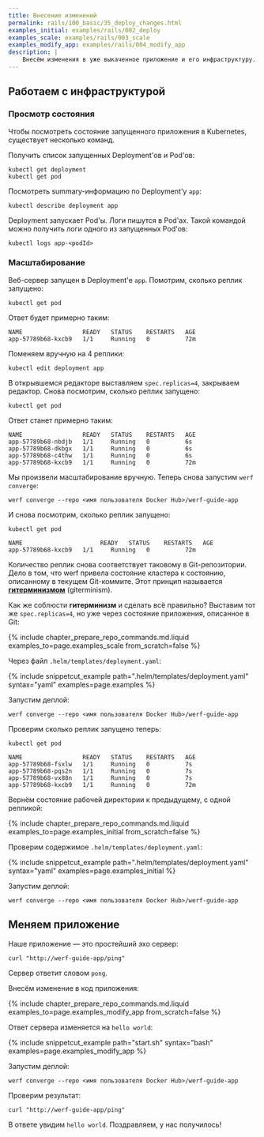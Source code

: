 ```yaml
---
title: Внесение изменений
permalink: rails/100_basic/35_deploy_changes.html
examples_initial: examples/rails/002_deploy
examples_scale: examples/rails/003_scale
examples_modify_app: examples/rails/004_modify_app
description: |
    Внесём изменения в уже выкаченное приложение и его инфраструктуру. Продемонстрируем, как работает подход infrastructure-as-code (IaC).
---
```


## Работаем с инфраструктурой
### Просмотр состояния

Чтобы посмотреть состояние запущенного приложения в Kubernetes, существует несколько команд.

Получить список запущенных Deployment'ов и Pod'ов:
```shell
kubectl get deployment
kubectl get pod
```

Посмотреть summary-информацию по Deployment'у `app`:
```shell
kubectl describe deployment app
```

Deployment запускает Pod'ы. Логи пишутся в Pod'ах. Такой командой можно получить логи одного из запущенных Pod'ов:
```shell
kubectl logs app-<podId>
```

### Масштабирование

Веб-сервер запущен в Deployment'е `app`. Помотрим, сколько реплик запущено:

```shell
kubectl get pod
```

Ответ будет примерно таким:
```shell
NAME                 READY   STATUS    RESTARTS   AGE
app-57789b68-kxcb9   1/1     Running   0          72m
```

Поменяем вручную на 4 реплики:
```shell
kubectl edit deployment app
```

В открывшемся редакторе выставляем `spec.replicas=4`, закрываем редактор.
Снова посмотрим, сколько реплик запущено:
```shell
kubectl get pod
```

Ответ станет примерно таким:
```shell
NAME                 READY   STATUS    RESTARTS   AGE
app-57789b68-nbdjb   1/1     Running   0          6s
app-57789b68-dkbgx   1/1     Running   0          6s
app-57789b68-c4thw   1/1     Running   0          6s
app-57789b68-kxcb9   1/1     Running   0          72m
```

Мы произвели масштабирование вручную. Теперь снова запустим `werf converge`:
```shell
werf converge --repo <имя пользователя Docker Hub>/werf-guide-app
```

И снова посмотрим, сколько реплик запущено:
```shell
kubectl get pod
```
```shell
NAME                      READY   STATUS    RESTARTS   AGE
app-57789b68-kxcb9   1/1     Running   0          72m
```

Количество реплик снова соответствует таковому в Git-репозитории. Дело в том, что werf привела состояние кластера к состоянию, описанному в текущем Git-коммите. Этот принцип называется [**гитерминизмом**](https://ru.werf.io/documentation/v1.2/advanced/giterminism.html) (giterminism).

Как же соблюсти **гитерминизм** и сделать всё правильно? Выставим тот же `spec.replicas=4`, но уже через состояние приложения, описанное в Git:

{% include chapter_prepare_repo_commands.md.liquid examples_to=page.examples_scale from_scratch=false %}

Через файл `.helm/templates/deployment.yaml`:

{% include snippetcut_example path=".helm/templates/deployment.yaml" syntax="yaml" examples=page.examples %}

Запустим деплой:
```shell
werf converge --repo <имя пользователя Docker Hub>/werf-guide-app
```

Проверим сколько реплик запущено теперь:

```shell
kubectl get pod
```
```shell
NAME                 READY   STATUS    RESTARTS   AGE
app-57789b68-fsxlw   1/1     Running   0          7s
app-57789b68-pqs2n   1/1     Running   0          7s
app-57789b68-vx88n   1/1     Running   0          7s
app-57789b68-kxcb9   1/1     Running   0          72m
```

Вернём состояние рабочей директории к предыдущему, с одной репликой:

{% include chapter_prepare_repo_commands.md.liquid examples_to=page.examples_initial from_scratch=false %}

Проверим содержимое `.helm/templates/deployment.yaml`:

{% include snippetcut_example path=".helm/templates/deployment.yaml" syntax="yaml" examples=page.examples_initial %}

Запустим деплой:
```shell
werf converge --repo <имя пользователя Docker Hub>/werf-guide-app
```

## Меняем приложение

Наше приложение — это простейший эхо сервер:
```shell
curl "http://werf-guide-app/ping"
```

Сервер ответит словом `pong`.

Внесём изменение в код приложения:

{% include chapter_prepare_repo_commands.md.liquid examples_to=page.examples_modify_app from_scratch=false %}

Ответ сервера изменяется на `hello world`:

{% include snippetcut_example path="start.sh" syntax="bash" examples=page.examples_modify_app %}

Запустим деплой:
```shell
werf converge --repo <имя пользователя Docker Hub>/werf-guide-app
```

Проверим результат:
```shell
curl "http://werf-guide-app/ping"
```

В ответе увидим `hello world`. Поздравляем, у нас получилось!
